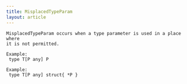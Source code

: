 ```yaml
---
title: MisplacedTypeParam
layout: article
---
```

<!-- Copyright 2023 The Go Authors. All rights reserved.
     Use of this source code is governed by a BSD-style
     license that can be found in the LICENSE file. -->

<!-- Code generated by generrordocs.go; DO NOT EDIT. -->

```
MisplacedTypeParam occurs when a type parameter is used in a place where
it is not permitted.

Example:
 type T[P any] P

Example:
 type T[P any] struct{ *P }
```

